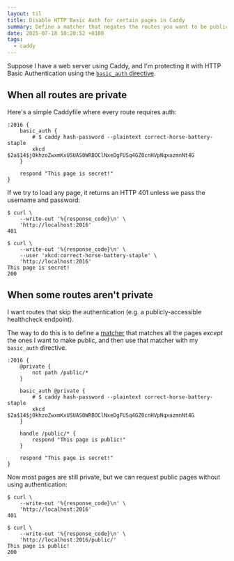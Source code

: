```yaml
---
layout: til
title: Disable HTTP Basic Auth for certain pages in Caddy
summary: Define a matcher that negates the routes you want to be public, then use that with your `basic_auth` directive.
date: 2025-07-18 10:20:52 +0100
tags:
  - caddy
---
```

Suppose I have a web server using Caddy, and I'm protecting it with HTTP Basic Authentication using the [`basic_auth` directive](https://caddyserver.com/docs/caddyfile/directives/basic_auth).

## When all routes are private

Here's a simple Caddyfile where every route requires auth:

```caddy
:2016 {
	basic_auth {
		# $ caddy hash-password --plaintext correct-horse-battery-staple
		xkcd $2a$14$jOkhzoZwxmKxUSUAS0WRBOClNxeDgFUSq4GZ0cnHVpNqxazmnNt4G
	}

	respond "This page is secret!"
}
```

If we try to load any page, it returns an HTTP 401 unless we pass the username and password:

```console
$ curl \
    --write-out '%{response_code}\n' \
    'http://localhost:2016'
401

$ curl \
    --write-out '%{response_code}\n' \
    --user 'xkcd:correct-horse-battery-staple' \
    'http://localhost:2016'
This page is secret!
200
```

## When some routes aren't private

I want routes that skip the authentication (e.g. a publicly-accessible healthcheck endpoint).

The way to do this is to define a [matcher](https://caddyserver.com/docs/caddyfile/matchers) that matches all the pages *except* the ones I want to make public, and then use that matcher with my `basic_auth` directive.

```caddy
:2016 {
	@private {
		not path /public/*
	}

	basic_auth @private {
		# $ caddy hash-password --plaintext correct-horse-battery-staple
		xkcd $2a$14$jOkhzoZwxmKxUSUAS0WRBOClNxeDgFUSq4GZ0cnHVpNqxazmnNt4G
	}

	handle /public/* {
		respond "This page is public!"
	}

	respond "This page is secret!"
}
```

Now most pages are still private, but we can request public pages without using authentication:

```console
$ curl \
    --write-out '%{response_code}\n' \
    'http://localhost:2016'
401

$ curl \
    --write-out '%{response_code}\n' \
    'http://localhost:2016/public/'
This page is public!
200
```
